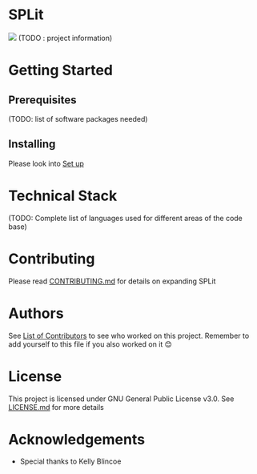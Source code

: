 # SPLit
![](https://i.imgur.com/qXONyae.jpg)
(TODO : project information)

# Getting Started

## Prerequisites
(TODO: list of software packages needed)

## Installing
Please look into [Set up](https://github.com/SOFTENG701G1/A1/wiki/Workflow-and-git-guide#set-up) 

# Technical Stack
(TODO: Complete list of languages used for different areas of the code base)

# Contributing
Please read [CONTRIBUTING.md](https://github.com/SOFTENG701G1/A1/blob/master/CONTRIBUTING.md) for details on expanding SPLit

# Authors
See [List of Contributors](https://github.com/SOFTENG701G1/A1/wiki/List-of-contributors) to see who worked on this project. Remember to add yourself to this file if you also worked on it :blush:    

# License
This project is licensed under GNU General Public License v3.0. See [LICENSE.md](https://github.com/SOFTENG701G1/A1/blob/master/LICENSE.md) for more details

# Acknowledgements
* Special thanks to Kelly Blincoe




